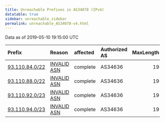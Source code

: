```yaml
---
title: Unreachable Prefixes in AS34078 (IPv4)
datatable: true
sidebar: unreachable_sidebar
permalink: unreachable_AS34078-v4.html
---
```


Data as of 2019-05-10 19:15:00 UTC


<div class="datatable-begin"></div>

| Prefix                                                 | Reason                                                                                                | affected   | Authorized AS   |   MaxLength | Anchor                                         |   unreachable /24s |
|:-------------------------------------------------------|:------------------------------------------------------------------------------------------------------|:-----------|:----------------|------------:|:-----------------------------------------------|-------------------:|
| [93.110.84.0/22](https://stat.ripe.net/93.110.84.0/22) | [INVALID ASN](https://rpki-validator.ripe.net/announcement-preview?asn=AS34078&prefix=93.110.84.0/22) | complete   | AS34636         |          19 | [RIPE](unreachable_RIPE_NCC_RPKI_Root-v4.html) |                  4 |
| [93.110.88.0/22](https://stat.ripe.net/93.110.88.0/22) | [INVALID ASN](https://rpki-validator.ripe.net/announcement-preview?asn=AS34078&prefix=93.110.88.0/22) | complete   | AS34636         |          19 | [RIPE](unreachable_RIPE_NCC_RPKI_Root-v4.html) |                  4 |
| [93.110.92.0/23](https://stat.ripe.net/93.110.92.0/23) | [INVALID ASN](https://rpki-validator.ripe.net/announcement-preview?asn=AS34078&prefix=93.110.92.0/23) | complete   | AS34636         |          19 | [RIPE](unreachable_RIPE_NCC_RPKI_Root-v4.html) |                  2 |
| [93.110.94.0/23](https://stat.ripe.net/93.110.94.0/23) | [INVALID ASN](https://rpki-validator.ripe.net/announcement-preview?asn=AS34078&prefix=93.110.94.0/23) | complete   | AS34636         |          19 | [RIPE](unreachable_RIPE_NCC_RPKI_Root-v4.html) |                  2 |

<div class="datatable-end"></div>